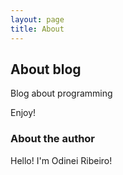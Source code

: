 ```yaml
---
layout: page
title: About
---
```

## About blog
Blog about programming

Enjoy!

### About the author

Hello! I'm Odinei Ribeiro!
